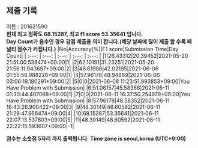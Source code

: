 


  
## 제출 기록  
이름 : 201621590  
**현재 최고 정확도 68.15287, 최고 f1 score 53.35641 입니다.**  
**Day Count가 음수인 경우 감점 제출을 의미 합니다.(해당 날짜에 많이 제출 할 수록 페널티 점수가 커집니다.)**
|No|Accuracy(%)|F1 score|Submission Time|Day Count|
| :---: | :---: | :---: | :---: | :---: |
|1|26.43312|20.39452|2021-05-20 21:51:00.538474+09:00|1|
|2|62.10191|31.23251|2021-05-20 21:56:11.943697+09:00|2|
|3|48.61996|42.02195|2021-06-06 01:55:58.988228+09:00|1|
|4|57.96178|48.94869|2021-06-06 03:06:19.180291+09:00|2|
|5|0|0|2021-06-08 11:23:51.993853+09:00|You Have Problem with Submission|
|6|51.06157|45.58366|2021-06-11 01:30:44.407088+09:00|1|
|7|0|0|2021-06-11 16:37:50.254979+09:00|You Have Problem with Submission|
|8|57.96178|48.58352|2021-06-11 16:43:26.900422+09:00|3|
|9|48.30149|46.60592|2021-06-11 21:29:47.956474+09:00|4|
|10|68.15287|53.35641|2021-06-11 22:07:13.537803+09:00|5|
|11|48.30149|46.60592|2021-06-11 22:22:15.593607+09:00|-1|


**점수는 소숫점 5자리 까지 출력됩니다.**
**Time zone is seoul,korea (UTC+9:00)**
